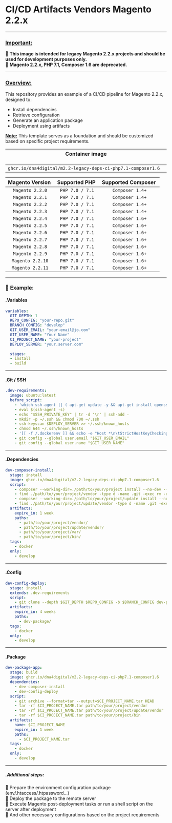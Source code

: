 # **CI/CD Artifacts Vendors Magento 2.2.x**

---

### <u>**Important:**</u> 

🔸 **This image is intended for legacy Magento 2.2.x projects and should be used for development purposes only.**  
🔸 **Magento 2.2.x, PHP 7.1, Composer 1.6 are deprecated.**

---

### <u>**Overview:**</u>

This repository provides an example of a CI/CD pipeline for Magento 2.2.x, designed to:
-  Install dependencies
-  Retrieve configuration
-  Generate an application package
-  Deployment using artifacts

<u>**Note:**</u> This template serves as a foundation and should be customized based on specific project requirements.


| Container image  &nbsp;&nbsp;&nbsp;&nbsp;&nbsp;&nbsp;&nbsp;&nbsp;&nbsp;&nbsp;&nbsp;&nbsp;&nbsp;&nbsp;&nbsp;&nbsp;&nbsp;&nbsp;&nbsp;&nbsp;&nbsp;&nbsp;&nbsp;&nbsp;&nbsp;&nbsp;&nbsp;&nbsp;&nbsp;&nbsp;&nbsp;&nbsp;&nbsp;&nbsp;&nbsp;&nbsp;&nbsp;&nbsp;&nbsp;&nbsp;&nbsp;&nbsp;&nbsp;&nbsp;&nbsp;&nbsp;&nbsp;&nbsp;&nbsp;&nbsp;&nbsp;&nbsp;&nbsp;&nbsp;&nbsp;&nbsp;&nbsp;&nbsp;&nbsp;&nbsp;&nbsp;&nbsp;&nbsp;&nbsp;&nbsp;&nbsp;&nbsp;&nbsp;&nbsp;&nbsp;&nbsp;&nbsp;&nbsp;&nbsp;&nbsp;&nbsp;&nbsp;&nbsp;&nbsp;&nbsp;&nbsp;&nbsp;&nbsp;&nbsp;           |
|-------------------------------------------------------------|
| `ghcr.io/dna4digital/m2.2-legacy-deps-ci-php7.1-composer1.6` |

| &#8203;Magento Version &#8203; | &#8203;Supported PHP &#8203; | &#8203;Supported Composer &#8203; |
|:---------------:|:--------------:|:-------------------:|
| `Magento 2.2.0`  | `PHP 7.0 / 7.1`  | `Composer 1.4+`  | 
| `Magento 2.2.1`  | `PHP 7.0 / 7.1`  | `Composer 1.4+`  |
| `Magento 2.2.2`  | `PHP 7.0 / 7.1`  | `Composer 1.4+`  |
| `Magento 2.2.3`  | `PHP 7.0 / 7.1`  | `Composer 1.4+`  |
| `Magento 2.2.4`  | `PHP 7.0 / 7.1`  | `Composer 1.6+`  |
| `Magento 2.2.5`  | `PHP 7.0 / 7.1`  | `Composer 1.6+`  |
| `Magento 2.2.6`  | `PHP 7.0 / 7.1`  | `Composer 1.6+`  |
| `Magento 2.2.7`  | `PHP 7.0 / 7.1`  | `Composer 1.6+`  |
| `Magento 2.2.8`  | `PHP 7.0 / 7.1`  | `Composer 1.6+`  |
| `Magento 2.2.9`  | `PHP 7.0 / 7.1`  | `Composer 1.6+`  |
| `Magento 2.2.10` | `PHP 7.0 / 7.1`  | `Composer 1.6+`  |
| `Magento 2.2.11` | `PHP 7.0 / 7.1`  | `Composer 1.6+`  |

---

### 🦊 **Example:**


#### **.Variables**

```yaml
variables:
  GIT_DEPTH: 1
  REPO_CONFIG: "your-repo.git"
  BRANCH_CONFIG: "develop"
  GIT_USER_EMAIL: "your-email@jo.com"
  GIT_USER_NAME: "Your Name"
  CI_PROJECT_NAME: "your-project"
  DEPLOY_SERVER: "your.server.com"
  
  stages:
  - install
  - build
```

---

#### **.Git / SSH**

```yaml
.dev-requirements:
  image: ubuntu:latest
  before_script:
    - 'which ssh-agent || ( apt-get update -y && apt-get install openssh-client git -y )'
    - eval $(ssh-agent -s)
    - echo "$SSH_PRIVATE_KEY" | tr -d '\r' | ssh-add -
    - mkdir -p ~/.ssh && chmod 700 ~/.ssh
    - ssh-keyscan $DEPLOY_SERVER >> ~/.ssh/known_hosts
    - chmod 644 ~/.ssh/known_hosts
    - '[[ -f /.dockerenv ]] && echo -e "Host *\n\tStrictHostKeyChecking no\n\n" >> ~/.ssh/config'
    - git config --global user.email "$GIT_USER_EMAIL"
    - git config --global user.name "$GIT_USER_NAME"
```

---

#### **.Dependencies**

```yaml
dev-composer-install:
  stage: install
  image: ghcr.io/dna4digital/m2.2-legacy-deps-ci-php7.1-composer1.6
  script:
    - composer --working-dir=./path/to/your/project install --no-dev --prefer-dist
    - find ./path/to/your/project/vendor -type d -name .git -exec rm -rf {} +
    - composer --working-dir=./path/to/your/project/update install --no-dev --prefer-dist
    - find ./path/to/your/project/update/vendor -type d -name .git -exec rm -rf {} +
  artifacts:
    expire_in: 1 week
    paths:
      - path/to/your/project/vendor/
      - path/to/your/project/update/vendor/
      - path/to/your/project/var/
      - path/to/your/project/bin/
  tags:
    - docker
  only:
    - develop
```

---

#### **.Config**

```yaml
dev-config-deploy:
  stage: install
  extends: .dev-requirements
  script:
    - git clone --depth $GIT_DEPTH $REPO_CONFIG -b $BRANCH_CONFIG dev-package
  artifacts:
    expire_in: 4 weeks
    paths:
      - dev-package/
  tags:
    - docker
  only:
    - develop
```

---

#### **.Package**

```yaml
dev-package-app:
  stage: build
  image: ghcr.io/dna4digital/m2.2-legacy-deps-ci-php7.1-composer1.6
  dependencies:
    - dev-composer-install
    - dev-config-deploy
  script:
    - git archive --format=tar --output=$CI_PROJECT_NAME.tar HEAD
    - tar -rf $CI_PROJECT_NAME.tar path/to/your/project/vendor
    - tar -rf $CI_PROJECT_NAME.tar path/to/your/project/update/vendor
    - tar -rf $CI_PROJECT_NAME.tar path/to/your/project/bin
  artifacts:
    name: $CI_PROJECT_NAME
    expire_in: 1 week
    paths:
      - $CI_PROJECT_NAME.tar
  tags:
    - docker
  only:
    - develop
```

---

##### **.Additional steps:**  
🔹 Prepare the environment configuration package (env/.htaccess/.htpassword...)  
🔹 Deploy the package to the remote server  
🔹 Execute Magento post-deployment tasks or run a shell script on the server after deployment  
🔹 And other necessary configurations based on the project requirements  